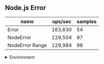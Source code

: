 ## Node.js Error

|name|ops/sec|samples|
|-|-|-|
|Error|163,630|54|
|NodeError|129,504|97|
|NodeError Range|129,984|98|


<details>
<summary>Environment</summary>

* __Machine:__ linux x64 | 2 vCPUs | 6.8GB Mem
* __Run:__ Tue Oct 03 2023 01:08:38 GMT+0000 (Coordinated Universal Time)
</details>

